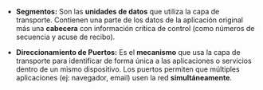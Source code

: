 - **Segmentos:** Son las **unidades de datos** que utiliza la capa de transporte. Contienen una parte de los datos de la aplicación original más una **cabecera** con información crítica de control (como números de secuencia y acuse de recibo).

- **Direccionamiento de Puertos:** Es el **mecanismo** que usa la capa de transporte para identificar de forma única a las aplicaciones o servicios dentro de un mismo dispositivo. Los puertos permiten que múltiples aplicaciones (ej: navegador, email) usen la red **simultáneamente**.